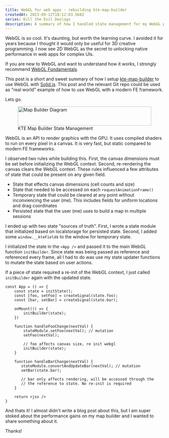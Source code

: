 ```yaml
---
title: WebGL for web apps - rebuilding kte-map-builder 
createdAt: 2023-09-12T18:12:03.568Z
series: Kill the Evil Devlogs
description: A summary of how I handled state management for my WebGL powered map builder.
---
```

WebGL is so cool. It's daunting, but worth the learning curve.
I avoided it for years because I thought it would only be useful
for 3D creative programming. I now see 2D WebGL as the secret to unlocking
native performance in web apps for complex UIs.

If you are new to WebGL and want to understand how it works, I strongly recommend [WebGL Fundamentals](https://webglfundamentals.org/webgl/lessons/webgl-fundamentals.html).

This post is a short and sweet summary of how I setup [kte-map-builder](https://github.com/chdwck/kte-map-builder) to use
WebGL with [Solid.js](https://www.solidjs.com/guides/getting-started). This post and the relevant Git repo could be used as "real world" 
example of how to use WebGL with a modern FE framework.

Lets go.

<figure>
 <img width="100%" height="61" alt="Map Builder Diagram" src="/ktediagram.png" />
 <figcaption style={{ textAlign: 'center' }}>KTE Map Builder State Management</figcaption>
</figure>

WebGL is an API to render graphics with the GPU. It uses compiled shaders to run on
every pixel in a canvas. It is very fast, but static compared to modern FE frameworks.

I observed two rules while building this. First, the canvas dimensions must be
set before initializing the WebGL context. Second, re-rendering the canvas clears
the WebGL context. These rules influenced a few attributes of state that could be present on any given field.
* State that effects canvas dimensions (cell counts and size)
* State that needed to be accessed on each `requestAnimationFrame()`
* Temporary state that could be cleared at any point without inconviencing the user (me). This includes fields for uniform locations and drag coordinates
* Persisted state that the user (me) uses to build a map in multiple sessions

I ended up with two state "sources of truth". First, I wrote a state module that initialized
based on localstorage for persisted state. Second, I added some `window.__kteField`s to the window
for temporary state.

I initialized the state in the `<App />` and passed it to the main WebGL function `initBuilder`.
Since state was being passed as reference and referenced every frame, all I had to do was use my state updater functions to
mutate the state based on user actions.

If a piece of state required a re-init of the WebGL context, I just called `initBuilder`
again with the updated state.

```
const App = () => {
    const state = initState();
    const [foo, setFoo] = createSignal(state.foo);
    const [bar, setBar] = createSignal(state.bar);

    onMount(() => {
        initBuilder(state);
    })
    
    function handleFooChange(nextVal) {
        stateModule.setFoo(nextVal); // mutation
        setFoo(nextVal);

        // foo affects canvas size, re init webgl
        initBuilder(state);
    }

    function handleBarChange(nextVal) {
       stateModule.convertAndUpdateBar(nextVal); // mutation 
       setBar(state.bar);
    
       // bar only affects rendering, will be accessed through the
       // the reference to state. No re-init is required
    }

    return <jsx />
}
```

And thats it! I almost didn't write a blog post about this, but I am super
stoked about the performance gains on my map builder and I wanted to share something about it.

Thanks!
